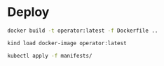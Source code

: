 # Deploy

```bash
docker build -t operator:latest -f Dockerfile ..

kind load docker-image operator:latest

kubectl apply -f manifests/
```